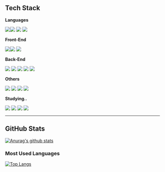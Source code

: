 ## Tech Stack


**Languages**  
 
 <img src="https://img.shields.io/badge/JavaScript-F7DF1E?style=flat-square&logo=javascript&logoColor=black"><img src="https://img.shields.io/badge/ES6+-424242?style=flat-square">
 <img src="https://img.shields.io/badge/HTML-E34F26?style=flat-square&logo=html5&logoColor=white"> <img src="https://img.shields.io/badge/CSS-1572B6?style=flat-square&logo=css3&logoColor=white">



**Front-End**

<img src="https://img.shields.io/badge/React-61DAFB?style=flat-square&logo=react&logoColor=black"><img src="https://img.shields.io/badge/Hooks-424242?style=flat-square"> <img src="https://img.shields.io/badge/Redux-764ABC?style=flat-square&logo=redux&logoColor=white">

**Back-End**  

<img src="https://img.shields.io/badge/Node.JS-339933?style=flat-square&logo=node.js&logoColor=white"> <img src="https://img.shields.io/badge/Express-000000?style=flat-square&logo=express&logoColor=white"> <img src="https://img.shields.io/badge/MySQL-4479A1?style=flat-square&logo=mysql&logoColor=white"> <img src="https://img.shields.io/badge/Sequelize-52B0E7?style=flat-square&logo=sequelize&logoColor=white"> <img src="https://img.shields.io/badge/mongoDB-47A248?style=flat-square&logo=mongoDB&logoColor=white">


**Others**   

<img src="https://img.shields.io/badge/Git-F05032?style=flat-square&logo=git&logoColor=white"> <img src="https://img.shields.io/badge/Postman-FF6C37?style=flat-square&logo=postman&logoColor=white"> <img src="https://img.shields.io/badge/AWS-232F3E?style=flat-square&logo=amazon aws&logoColor=white"> <img src="https://img.shields.io/badge/Linux-FCC624?style=flat-square&logo=linux&logoColor=black">

**Studying..**    

<img src="https://img.shields.io/badge/TypeScript-3178C6?style=flat-square&logo=typescript&logoColor=white"> <img src="https://img.shields.io/badge/NestJS-E0234E?style=flat-square&logo=nestjs&logoColor=white"> <img src="https://img.shields.io/badge/postgreSQL-4169E1?style=flat-square&logo=postgresql&logoColor=white">
<img src="https://img.shields.io/badge/Ruby-CC342D?style=flat-square&logo=ruby&logoColor=white">


* * *
## GitHub Stats

[![Anurag's github stats](https://github-readme-stats.vercel.app/api?username=dodo9128&show_icons=true&theme=dracula)](https://github.com/anuraghazra/github-readme-stats)

### Most Used Languages

[![Top Langs](https://github-readme-stats-jekyung-min.vercel.app/api/top-langs/?username=dodo9128&layout=compact&theme=dracula)](https://github.com/anuraghazra/github-readme-stats)
